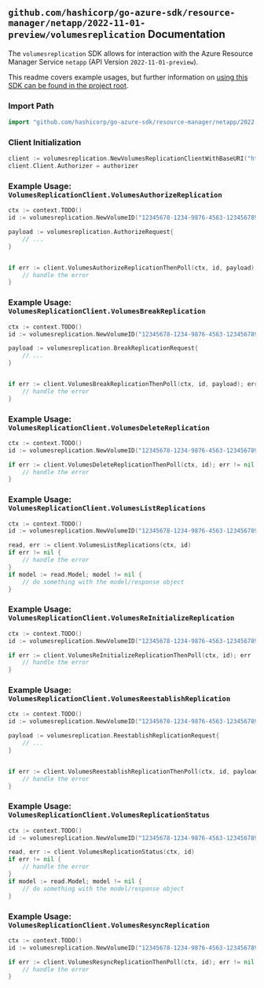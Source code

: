
## `github.com/hashicorp/go-azure-sdk/resource-manager/netapp/2022-11-01-preview/volumesreplication` Documentation

The `volumesreplication` SDK allows for interaction with the Azure Resource Manager Service `netapp` (API Version `2022-11-01-preview`).

This readme covers example usages, but further information on [using this SDK can be found in the project root](https://github.com/hashicorp/go-azure-sdk/tree/main/docs).

### Import Path

```go
import "github.com/hashicorp/go-azure-sdk/resource-manager/netapp/2022-11-01-preview/volumesreplication"
```


### Client Initialization

```go
client := volumesreplication.NewVolumesReplicationClientWithBaseURI("https://management.azure.com")
client.Client.Authorizer = authorizer
```


### Example Usage: `VolumesReplicationClient.VolumesAuthorizeReplication`

```go
ctx := context.TODO()
id := volumesreplication.NewVolumeID("12345678-1234-9876-4563-123456789012", "example-resource-group", "netAppAccountValue", "capacityPoolValue", "volumeValue")

payload := volumesreplication.AuthorizeRequest{
	// ...
}


if err := client.VolumesAuthorizeReplicationThenPoll(ctx, id, payload); err != nil {
	// handle the error
}
```


### Example Usage: `VolumesReplicationClient.VolumesBreakReplication`

```go
ctx := context.TODO()
id := volumesreplication.NewVolumeID("12345678-1234-9876-4563-123456789012", "example-resource-group", "netAppAccountValue", "capacityPoolValue", "volumeValue")

payload := volumesreplication.BreakReplicationRequest{
	// ...
}


if err := client.VolumesBreakReplicationThenPoll(ctx, id, payload); err != nil {
	// handle the error
}
```


### Example Usage: `VolumesReplicationClient.VolumesDeleteReplication`

```go
ctx := context.TODO()
id := volumesreplication.NewVolumeID("12345678-1234-9876-4563-123456789012", "example-resource-group", "netAppAccountValue", "capacityPoolValue", "volumeValue")

if err := client.VolumesDeleteReplicationThenPoll(ctx, id); err != nil {
	// handle the error
}
```


### Example Usage: `VolumesReplicationClient.VolumesListReplications`

```go
ctx := context.TODO()
id := volumesreplication.NewVolumeID("12345678-1234-9876-4563-123456789012", "example-resource-group", "netAppAccountValue", "capacityPoolValue", "volumeValue")

read, err := client.VolumesListReplications(ctx, id)
if err != nil {
	// handle the error
}
if model := read.Model; model != nil {
	// do something with the model/response object
}
```


### Example Usage: `VolumesReplicationClient.VolumesReInitializeReplication`

```go
ctx := context.TODO()
id := volumesreplication.NewVolumeID("12345678-1234-9876-4563-123456789012", "example-resource-group", "netAppAccountValue", "capacityPoolValue", "volumeValue")

if err := client.VolumesReInitializeReplicationThenPoll(ctx, id); err != nil {
	// handle the error
}
```


### Example Usage: `VolumesReplicationClient.VolumesReestablishReplication`

```go
ctx := context.TODO()
id := volumesreplication.NewVolumeID("12345678-1234-9876-4563-123456789012", "example-resource-group", "netAppAccountValue", "capacityPoolValue", "volumeValue")

payload := volumesreplication.ReestablishReplicationRequest{
	// ...
}


if err := client.VolumesReestablishReplicationThenPoll(ctx, id, payload); err != nil {
	// handle the error
}
```


### Example Usage: `VolumesReplicationClient.VolumesReplicationStatus`

```go
ctx := context.TODO()
id := volumesreplication.NewVolumeID("12345678-1234-9876-4563-123456789012", "example-resource-group", "netAppAccountValue", "capacityPoolValue", "volumeValue")

read, err := client.VolumesReplicationStatus(ctx, id)
if err != nil {
	// handle the error
}
if model := read.Model; model != nil {
	// do something with the model/response object
}
```


### Example Usage: `VolumesReplicationClient.VolumesResyncReplication`

```go
ctx := context.TODO()
id := volumesreplication.NewVolumeID("12345678-1234-9876-4563-123456789012", "example-resource-group", "netAppAccountValue", "capacityPoolValue", "volumeValue")

if err := client.VolumesResyncReplicationThenPoll(ctx, id); err != nil {
	// handle the error
}
```
